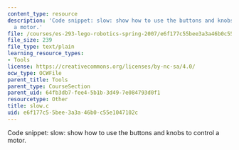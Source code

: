 ```yaml
---
content_type: resource
description: 'Code snippet: slow: show how to use the buttons and knobs to control
  a motor.'
file: /courses/es-293-lego-robotics-spring-2007/e6f177c55bee3a3a46b0c55e1047102c_slow.c
file_size: 239
file_type: text/plain
learning_resource_types:
- Tools
license: https://creativecommons.org/licenses/by-nc-sa/4.0/
ocw_type: OCWFile
parent_title: Tools
parent_type: CourseSection
parent_uid: 64fb3db7-fee4-5b1b-3d49-7e084793d0f1
resourcetype: Other
title: slow.c
uid: e6f177c5-5bee-3a3a-46b0-c55e1047102c
---
```

Code snippet: slow: show how to use the buttons and knobs to control a motor.